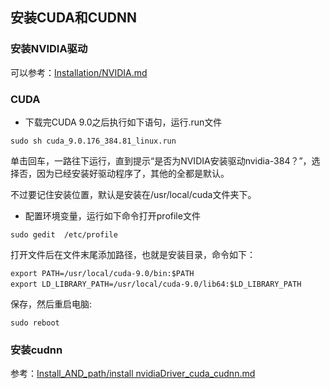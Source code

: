 ## 安装CUDA和CUDNN


### 安装NVIDIA驱动

可以参考：[Installation/NVIDIA.md](https://github.com/alisure-ml/Installation/blob/master/NVIDIA.md)


### CUDA

* 下载完CUDA 9.0之后执行如下语句，运行.run文件

```
sudo sh cuda_9.0.176_384.81_linux.run
```

单击回车，一路往下运行，直到提示“是否为NVIDIA安装驱动nvidia-384？”，选择否，因为已经安装好驱动程序了，其他的全都是默认。

不过要记住安装位置，默认是安装在/usr/local/cuda文件夹下。

* 配置环境变量，运行如下命令打开profile文件

```
sudo gedit  /etc/profile
```

打开文件后在文件末尾添加路径，也就是安装目录，命令如下：

```
export PATH=/usr/local/cuda-9.0/bin:$PATH
export LD_LIBRARY_PATH=/usr/local/cuda-9.0/lib64:$LD_LIBRARY_PATH　　
```

保存，然后重启电脑:

```
sudo reboot
```

### 安装cudnn

参考：[Install_AND_path/install nvidiaDriver_cuda_cudnn.md](https://github.com/waallf/Install_AND_path/blob/master/install%20nvidiaDriver_cuda_cudnn.md)

